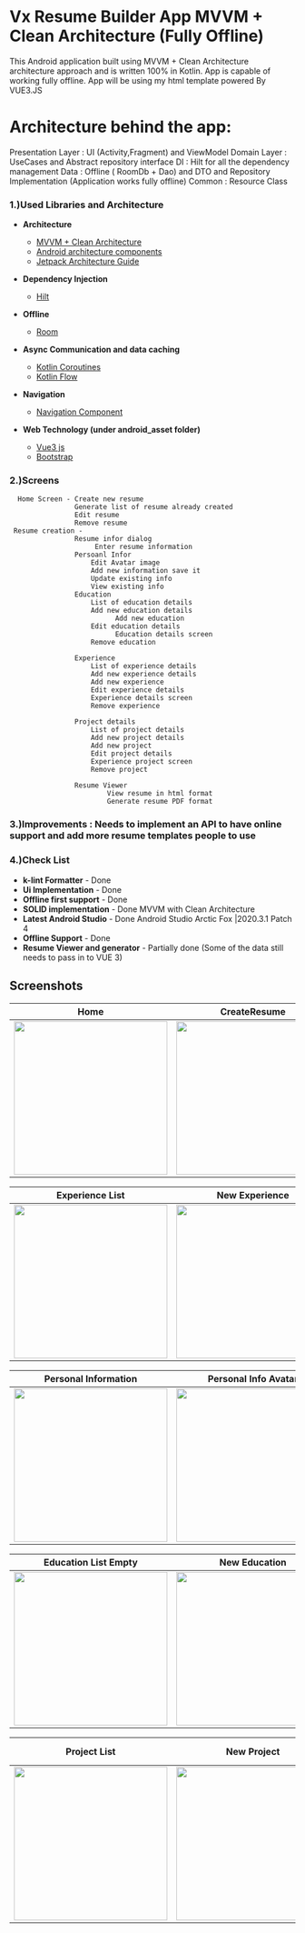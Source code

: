 # Vx Resume Builder App  MVVM + Clean Architecture (Fully Offline)
This  Android application built using MVVM + Clean Architecture architecture approach and is written 100% in Kotlin.
App is capable of working fully offline.
App will be using my html template powered By VUE3.JS

# Architecture behind the app:

Presentation Layer :   UI (Activity,Fragment) and ViewModel
Domain Layer :  UseCases and Abstract repository interface
DI : Hilt for all the dependency management
Data : Offline ( RoomDb + Dao) and  DTO and Repository Implementation (Application works fully offline)
Common : Resource Class

### 1.)Used Libraries and Architecture
- **Architecture**
    * [MVVM  + Clean Architecture](https://developer.android.com/jetpack/guide?gclid=Cj0KCQjwxdSHBhCdARIsAG6zhlVhsDIRhgPzGSshbH7BPyXgzTI9zPLZgxXP5V5ol3KFyCp-gFKZf4oaAgYOEALw_wcB&gclsrc=aw.ds)
    * [Android architecture components](https://developer.android.com/topic/libraries/architecture/index.html)
    * [Jetpack Architecture Guide](https://developer.android.com/jetpack/guide)

- **Dependency Injection**
    * [Hilt](https://dagger.dev/hilt/)
    
- **Offline**
    * [Room](https://square.github.io/retrofit/)

- **Async Communication and data caching**
    * [Kotlin Coroutines](https://developer.android.com/kotlin/coroutines?gclid=Cj0KCQjwxdSHBhCdARIsAG6zhlVAkTBk3eW_R4YZYvyGqNlX3PFEtQWBY0yjmGj74Flk5ZW6UDnu1V4aAsLeEALw_wcB&gclsrc=aw.ds)
    * [Kotlin Flow](https://developer.android.com/kotlin/flow)
  
- **Navigation**
    * [Navigation Component](https://developer.android.com/guide/navigation/navigation-getting-started)

- **Web Technology (under android_asset folder)**
    * [Vue3 js](https://vuejs.org/)
    * [Bootstrap ](https://getbootstrap.com/docs/5.1/getting-started/download/)

### 2.)Screens
      Home Screen - Create new resume
                    Generate list of resume already created
                    Edit resume
                    Remove resume
     Resume creation - 
                    Resume infor dialog
                         Enter resume information
                    Persoanl Infor 
                        Edit Avatar image
                        Add new information save it
                        Update existing info
                        View existing info
                    Education
                        List of education details
                        Add new education details
                              Add new education
                        Edit education details
                              Education details screen
                        Remove education

                    Experience
                        List of experience details
                        Add new experience details
                        Add new experience
                        Edit experience details
                        Experience details screen
                        Remove experience

                    Project details
                        List of project details
                        Add new project details
                        Add new project
                        Edit project details
                        Experience project screen
                        Remove project

                    Resume Viewer
                            View resume in html format
                            Generate resume PDF format



### 3.)Improvements : Needs to implement an API to have online support and add more resume templates people to use

### 4.)Check List
- **k-lint Formatter** - Done
- **Ui Implementation** - Done
- **Offline first support** - Done
- **SOLID implementation** - Done MVVM with Clean Architecture
- **Latest Android Studio** - Done Android Studio Arctic Fox |2020.3.1 Patch 4
- **Offline Support** - Done
- **Resume Viewer and generator** - Partially done (Some of the data still needs to pass in to VUE 3)


## Screenshots
Home |CreateResume | Home List
--- | --- | --- 
<img width="270"  src="https://user-images.githubusercontent.com/4921099/156979884-76e19a6a-15c4-49e9-b00e-de5d35e44184.png"> | <img width="270"  src="https://user-images.githubusercontent.com/4921099/156980141-bb710353-53cc-4a37-a9ab-8a4e1b2e960f.png"> | <img width="270"  src="https://user-images.githubusercontent.com/4921099/156980540-df7a52b1-9786-4f0a-b62a-2e2edb79a76a.png"> 

Experience List |New Experience | Experience Validator
--- | --- | --- 
<img width="270"  src="https://user-images.githubusercontent.com/4921099/156952960-8dfce6df-41e8-4e10-b515-5a80db1309aa.png"> | <img width="270"  src="https://user-images.githubusercontent.com/4921099/156952969-e1600909-abee-490f-b8e3-77c03c754424.png"> | <img width="270"  src="https://user-images.githubusercontent.com/4921099/156981587-be71a063-0065-439e-9276-07c2cbdedf2d.png"> 


Personal Information |Personal Info Avatar | Personal infor Validator
--- | --- | --- 
<img width="270"  src="https://user-images.githubusercontent.com/4921099/156983201-c593a946-25eb-41b7-8660-b7ee879b34f9.png"> | <img width="270"  src="https://user-images.githubusercontent.com/4921099/156983272-90459483-d151-4cb9-a46d-2507e50daec2.png"> | <img width="270"  src="https://user-images.githubusercontent.com/4921099/156983326-5aafd6fc-f4df-4986-af9c-821bc8f31daa.png"> 

Education List Empty |New Education | Education List with data
--- | --- | --- 
<img width="270"  src="https://user-images.githubusercontent.com/4921099/156987964-3a6ee353-c72b-45ef-bd85-1427d053a883.png"> | <img width="270"  src="https://user-images.githubusercontent.com/4921099/156988175-0f8aa021-91e4-459b-998c-7bb0624120d8.png"> | <img width="270"  src="https://user-images.githubusercontent.com/4921099/156988294-28ee0884-ebfb-46e4-9c78-2f6a1b7df166.png"> 

Project List |New Project | Generated Resume viewer (Inprogress)
--- | --- | --- 
<img width="270"  src="https://user-images.githubusercontent.com/4921099/156990143-f3be963f-1972-436f-8813-71387d7c2a5c.png"> | <img width="270"  src="https://user-images.githubusercontent.com/4921099/156990266-67e8832c-1a71-4f51-9dde-80f6c0b93e00.png"> | <img width="270"  src="https://user-images.githubusercontent.com/4921099/156990364-46bae6e8-b2a0-485d-9645-78451b397e9a.png"> 





